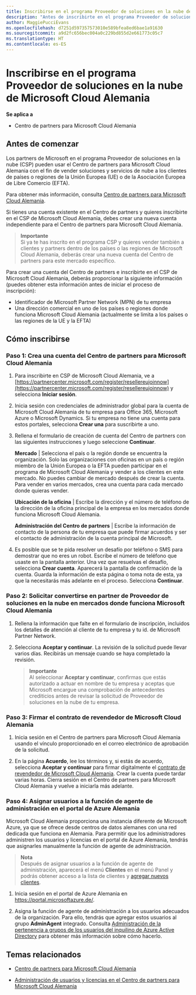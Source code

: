 ```yaml
---
title: Inscribirse en el programa Proveedor de soluciones en la nube de Microsoft Cloud Alemania | Centro de partners para Microsoft Cloud Alemania
description: "Antes de inscribirte en el programa Proveedor de soluciones en la nube de Microsoft Cloud Alemania, obtén más información sobre los requisitos del programa CSP."
author: MaggiePucciEvans
ms.openlocfilehash: d7251d597357573010e589bfea8ed6bae1a91630
ms.sourcegitcommit: a9d2fc656bec004a0c229bd855d2e661773c05c7
ms.translationtype: HT
ms.contentlocale: es-ES
---
```

# <a name="enroll-in-the-cloud-solution-provider-program-for-microsoft-cloud-germany"></a>Inscribirse en el programa Proveedor de soluciones en la nube de Microsoft Cloud Alemania

**Se aplica a**

-  Centro de partners para Microsoft Cloud Alemania

## <a name="before-you-begin"></a>Antes de comenzar

Los partners de Microsoft en el programa Proveedor de soluciones en la nube (CSP) pueden usar el Centro de partners para Microsoft Cloud Alemania con el fin de vender soluciones y servicios de nube a los clientes de países o regiones de la Unión Europea (UE) o de la Asociación Europea de Libre Comercio (EFTA).

Para obtener más información, consulta [Centro de partners para Microsoft Cloud Alemania](partner-center-for-microsoft-cloud-germany.md).

Si tienes una cuenta existente en el Centro de partners y quieres inscribirte en el CSP de Microsoft Cloud Alemania, debes crear una nueva cuenta independiente para el Centro de partners para Microsoft Cloud Alemania.

>**Importante**<br>
Si ya te has inscrito en el programa CSP y quieres vender también a clientes y partners dentro de los países o las regiones de Microsoft Cloud Alemania, deberás crear una nueva cuenta del Centro de partners para este mercado específico.  

Para crear una cuenta del Centro de partners e inscribirte en el CSP de Microsoft Cloud Alemania, deberás proporcionar la siguiente información (puedes obtener esta información antes de iniciar el proceso de inscripción):

-  Identificador de Microsoft Partner Network (MPN) de tu empresa 
-  Una dirección comercial en uno de los países o regiones donde funciona Microsoft Cloud Alemania (actualmente se limita a los países o las regiones de la UE y la EFTA) 

## <a name="how-to-enroll"></a>Cómo inscribirse 

### <a name="step-1---create-an-account-for-partner-center-for-microsoft-cloud-germany"></a>Paso 1: Crea una cuenta del Centro de partners para Microsoft Cloud Alemania 

1.  Para inscribirte en CSP de Microsoft Cloud Alemania, ve a [https://partnercenter.microsoft.com/register/resellereujoinnow](https://partnercenter.microsoft.com/register/resellereujoinnow) y selecciona **Iniciar sesión**. 

2.  Inicia sesión con credenciales de administrador global para la cuenta de Microsoft Cloud Alemania de tu empresa para Office 365, Microsoft Azure o Microsoft Dynamics. Si tu empresa no tiene una cuenta para estos portales, selecciona **Crear una** para suscribirte a uno.

3.  Rellena el formulario de creación de cuenta del Centro de partners con las siguientes instrucciones y luego seleccione **Continuar**.   

    **Mercado** | Selecciona el país o la región donde se encuentra la organización. Solo las organizaciones con oficinas en un país o región miembro de la Unión Europea o la EFTA pueden participar en el programa de Microsoft Cloud Alemania y vender a los clientes en este mercado. No puedes cambiar de mercado después de crear la cuenta. Para vender en varios mercados, crea una cuenta para cada mercado donde quieras vender.

    **Ubicación de la oficina** | Escribe la dirección y el número de teléfono de la dirección de la oficina principal de la empresa en los mercados donde funciona Microsoft Cloud Alemania.

    **Administración del Centro de partners** | Escribe la información de contacto de la persona de tu empresa que puede firmar acuerdos y ser el contacto de administración de la cuenta principal de Microsoft. 

4.  Es posible que se te pida resolver un desafío por teléfono o SMS para demostrar que no eres un robot. Escribe el número de teléfono que usaste en la pantalla anterior. Una vez que resuelvas el desafío, selecciona **Crear cuenta**. Aparecerá la pantalla de confirmación de la cuenta. Guarda la información de esta página o toma nota de esta, ya que la necesitarás más adelante en el proceso. Selecciona **Continuar**.

### <a name="step-2---apply-to-become-a-cloud-solution-provider-partner-in-markets-served-by-microsoft-cloud-germany"></a>Paso 2: Solicitar convertirse en partner de Proveedor de soluciones en la nube en mercados donde funciona Microsoft Cloud Alemania 

1.  Rellena la información que falte en el formulario de inscripción, incluidos los detalles de atención al cliente de tu empresa y tu id. de Microsoft Partner Network. 

2.  Selecciona **Aceptar y continuar**. La revisión de la solicitud puede llevar varios días. Recibirás un mensaje cuando se haya completado la revisión.

    >**Importante**<br>
    Al seleccionar **Aceptar y continuar**, confirmas que estás autorizado a actuar en nombre de tu empresa y aceptas que Microsoft encargue una comprobación de antecedentes crediticios antes de revisar la solicitud de Proveedor de soluciones en la nube de tu empresa.

### <a name="step-3---sign-the-reseller-agreement-for-microsoft-cloud-germany"></a>Paso 3: Firmar el contrato de revendedor de Microsoft Cloud Alemania 

1. Inicia sesión en el Centro de partners para Microsoft Cloud Alemania usando el vínculo proporcionado en el correo electrónico de aprobación de la solicitud. 

2. En la página **Acuerdo**, lee los términos y, si estás de acuerdo, selecciona **Aceptar y continuar** para firmar digitalmente el [contrato de revendedor de Microsoft Cloud Alemania](https://go.microsoft.com/fwlink/p/?linkid=831385). Crear la cuenta puede tardar varias horas. Cierra sesión en el Centro de partners para Microsoft Cloud Alemania y vuelve a iniciarla más adelante.

### <a name="step-4---assign-users-to-the-admin-agent-role-in-the-azure-germany-portal"></a>Paso 4: Asignar usuarios a la función de agente de administración en el portal de Azure Alemania 

Microsoft Cloud Alemania proporciona una instancia diferente de Microsoft Azure, ya que se ofrece desde centros de datos alemanes con una red dedicada que funciona en Alemania. Para permitir que los administradores administren los usuarios y licencias en el portal de Azure Alemania, tendrás que asignarles manualmente la función de agente de administración.

>**Nota**<br>
Después de asignar usuarios a la función de agente de administración, aparecerá el menú **Clientes** en el menú Panel y podrás obtener acceso a la lista de clientes y [agregar nuevos clientes](add-a-new-customer.md).   

1.  Inicia sesión en el portal de Azure Alemania en https://portal.microsoftazure.de/.

2.  Asigna la función de agente de administración a los usuarios adecuados de la organización. Para ello, tendrás que agregar estos usuarios al grupo **AdminAgent** integrado. Consulta [Administración de la pertenencia a grupos de los usuarios del inquilino de Azure Active Directory](https://docs.microsoft.com/azure/active-directory/active-directory-groups-members-azure-portal) para obtener más información sobre cómo hacerlo.
 

## <a name="related-topics"></a>Temas relacionados

-  [Centro de partners para Microsoft Cloud Alemania](partner-center-for-microsoft-cloud-germany.md)

-  [Administración de usuarios y licencias en el Centro de partners para Microsoft Cloud Alemania](user-management-in-partner-center-for-microsoft-cloud-germany.md)


